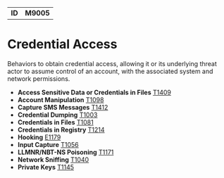 |||
|--|-----|
|**ID**|**M9005**|

# Credential Access
Behaviors to obtain credential access, allowing it or its underlying threat actor to assume control of an account, with the associated system and network permissions.

* **Access Sensitive Data or Credentials in Files** [T1409](https://github.com/MBCProject/mbc-markdown/blob/master/collection/access-sensitive-data.md)
* **Account Manipulation** [T1098](https://github.com/MBCProject/mbc-markdown/blob/master/credential-access/acct-manipulate.md)
* **Capture SMS Messages** [T1412](https://github.com/MBCProject/mbc-markdown/blob/master/collection/capture-sms.md)
* **Credential Dumping** [T1003](https://github.com/MBCProject/mbc-markdown/blob/master/credential-access/credential-dump.md)
* **Credentials in Files** [T1081](https://github.com/MBCProject/mbc-markdown/blob/master/credential-access/credentials-in-files.md)
* **Credentials in Registry** [T1214](https://github.com/MBCProject/mbc-markdown/blob/master/credential-access/credentials-in-registry.md)
* **Hooking** [E1179](https://github.com/MBCProject/mbc-markdown/blob/master/credential-access/hooking.md)
* **Input Capture** [T1056](https://github.com/MBCProject/mbc-markdown/blob/master/collection/input-capture.md)
* **LLMNR/NBT-NS Poisoning** [T1171](https://github.com/MBCProject/mbc-markdown/blob/master/credential-access/LLMNR-poison.md)
* **Network Sniffing** [T1040](https://github.com/MBCProject/mbc-markdown/blob/master/discovery/network-sniff.md)
* **Private Keys** [T1145](https://github.com/MBCProject/mbc-markdown/blob/master/credential-access/private-keys.md)
